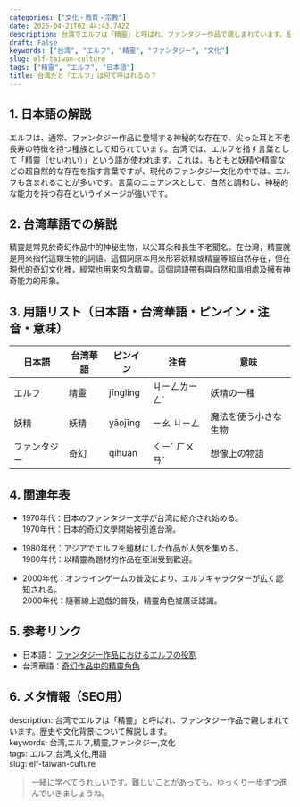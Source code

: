 ```yaml
---
categories: ["文化・教育・宗教"]
date: 2025-04-21T02:44:43.742Z
description: 台湾でエルフは「精靈」と呼ばれ、ファンタジー作品で親しまれています。歴史や文化背景について解説します。
draft: False
keywords: ["台湾", "エルフ", "精靈", "ファンタジー", "文化"]
slug: elf-taiwan-culture
tags: ["精靈", "エルフ", "日本語"]
title: 台湾だと「エルフ」は何て呼ばれるの？
---
```




## 1. 日本語の解説  
エルフは、通常、ファンタジー作品に登場する神秘的な存在で、尖った耳と不老長寿の特徴を持つ種族として知られています。台湾では、エルフを指す言葉として「精靈（せいれい）」という語が使われます。これは、もともと妖精や精霊などの超自然的な存在を指す言葉ですが、現代のファンタジー文化の中では、エルフも含まれることが多いです。言葉のニュアンスとして、自然と調和し、神秘的な能力を持つ存在というイメージが強いです。

## 2. 台湾華語での解説  
精靈是常見於奇幻作品中的神秘生物，以尖耳朵和長生不老聞名。在台灣，精靈就是用來指代這類生物的詞語。這個詞原本用來形容妖精或精靈等超自然存在，但在現代的奇幻文化裡，經常也用來包含精靈。這個詞語帶有與自然和諧相處及擁有神奇能力的形象。

## 3. 用語リスト（日本語・台湾華語・ピンイン・注音・意味）  
| 日本語 | 台湾華語 | ピンイン | 注音 | 意味 |
|---|---|---|---|---|
| エルフ | 精靈 | jīnglíng | ㄐㄧㄥㄌㄧㄥˊ | 妖精の一種 |
| 妖精 | 妖精 | yāojīng | ㄧㄠ ㄐㄧㄥ | 魔法を使う小さな生物 |
| ファンタジー | 奇幻 | qíhuàn | ㄑㄧˊ ㄏㄨㄢˋ | 想像上の物語 |

## 4. 関連年表  
- 1970年代：日本のファンタジー文学が台湾に紹介され始める。  
  1970年代：日本的奇幻文學開始被引進台灣。

- 1980年代：アジアでエルフを題材にした作品が人気を集める。  
  1980年代：以精靈為題材的作品在亞洲受到歡迎。

- 2000年代：オンラインゲームの普及により、エルフキャラクターが広く認知される。  
  2000年代：隨著線上遊戲的普及，精靈角色被廣泛認識。

## 5. 参考リンク  
- 日本語： [ファンタジー作品におけるエルフの役割](https://ja.wikipedia.org/wiki/エルフ)  
- 台湾華語：[奇幻作品中的精靈角色](https://zh.wikipedia.org/wiki/精靈)

## 6. メタ情報（SEO用）  
description: 台湾でエルフは「精靈」と呼ばれ、ファンタジー作品で親しまれています。歴史や文化背景について解説します。  
keywords: 台湾,エルフ,精靈,ファンタジー,文化  
tags: エルフ,台湾,文化,用語  
slug: elf-taiwan-culture

> 一緒に学べてうれしいです。難しいことがあっても、ゆっくり一歩ずつ進んでいきましょうね。